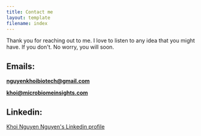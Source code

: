 ```yaml
---
title: Contact me
layout: template
filename: index
--- 
```



Thank you for reaching out to me. I love to listen to any idea that you might have. 
If you don't. No worry, you will soon. 

<h2> Emails: </h2>

<span style="color:green; font-weight:bold">  nguyenkhoibiotech@gmail.com </span>


<span style="color:green; font-weight:bold">  khoi@microbiomeinsights.com </span>



<h2> Linkedin: </h2>

[Khoi Nguyen Nguyen's Linkedin profile](https://www.linkedin.com/in/koi-bio-data/) 








